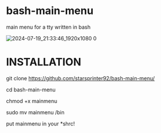 # bash-main-menu
main menu for a tty written in bash

![2024-07-19_21:33:46_1920x1080 0](https://github.com/user-attachments/assets/fb0c90a1-5f7f-4495-9366-1667c63f1736)



# INSTALLATION
git clone https://github.com/starsprinter92/bash-main-menu/

cd bash-main-menu

chmod +x mainmenu

sudo mv mainmenu /bin



put mainmenu in your *shrc!
